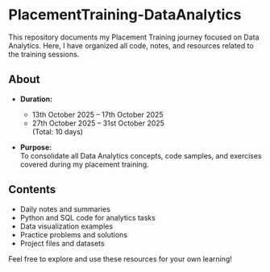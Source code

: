 # PlacementTraining-DataAnalytics
This repository documents my Placement Training journey focused on Data Analytics. Here, I have organized all code, notes, and resources related to the training sessions.

## About

- **Duration:**  
    - 13th October 2025 – 17th October 2025  
    - 27th October 2025 – 31st October 2025  
    (Total: 10 days)

- **Purpose:**  
    To consolidate all Data Analytics concepts, code samples, and exercises covered during my placement training.

## Contents

- Daily notes and summaries
- Python and SQL code for analytics tasks
- Data visualization examples
- Practice problems and solutions
- Project files and datasets

Feel free to explore and use these resources for your own learning!